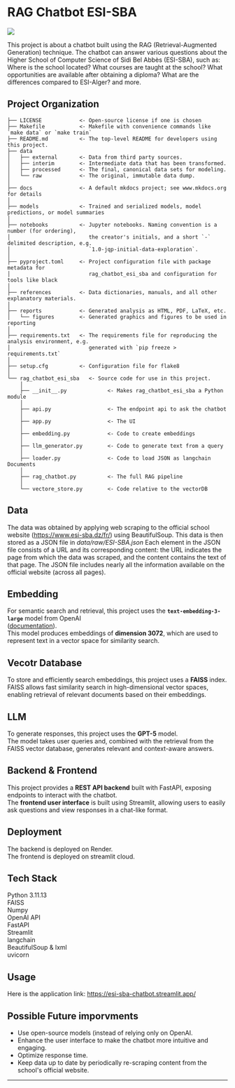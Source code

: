 # RAG Chatbot ESI-SBA

<a target="_blank" href="https://cookiecutter-data-science.drivendata.org/">
    <img src="https://img.shields.io/badge/CCDS-Project%20template-328F97?logo=cookiecutter" />
</a>

This project is about a chatbot built using the RAG (Retrieval-Augmented Generation) technique. The chatbot can answer various questions about the Higher School of Computer Science of Sidi Bel Abbès (ESI-SBA), such as: Where is the school located? What courses are taught at the school? What opportunities are available after obtaining a diploma? What are the differences compared to ESI-Alger? and more.

## Project Organization

```
├── LICENSE            <- Open-source license if one is chosen
├── Makefile           <- Makefile with convenience commands like `make data` or `make train`
├── README.md          <- The top-level README for developers using this project.
├── data
│   ├── external       <- Data from third party sources.
│   ├── interim        <- Intermediate data that has been transformed.
│   ├── processed      <- The final, canonical data sets for modeling.
│   └── raw            <- The original, immutable data dump.
│
├── docs               <- A default mkdocs project; see www.mkdocs.org for details
│
├── models             <- Trained and serialized models, model predictions, or model summaries
│
├── notebooks          <- Jupyter notebooks. Naming convention is a number (for ordering),
│                         the creator's initials, and a short `-` delimited description, e.g.
│                         `1.0-jqp-initial-data-exploration`.
│
├── pyproject.toml     <- Project configuration file with package metadata for 
│                         rag_chatbot_esi_sba and configuration for tools like black
│
├── references         <- Data dictionaries, manuals, and all other explanatory materials.
│
├── reports            <- Generated analysis as HTML, PDF, LaTeX, etc.
│   └── figures        <- Generated graphics and figures to be used in reporting
│
├── requirements.txt   <- The requirements file for reproducing the analysis environment, e.g.
│                         generated with `pip freeze > requirements.txt`
│
├── setup.cfg          <- Configuration file for flake8
│
└── rag_chatbot_esi_sba   <- Source code for use in this project.
    │
    ├── __init__.py             <- Makes rag_chatbot_esi_sba a Python module
    │
    ├── api.py                  <- The endpoint api to ask the chatbot
    │
    ├── app.py                  <- The UI
    │
    ├── embedding.py            <- Code to create embeddings           
    │
    ├── llm_generator.py        <- Code to generate text from a query
    │
    ├── loader.py               <- Code to load JSON as langchain Documents
    │
    ├── rag_chatbot.py          <- The full RAG pipeline
    │
    └── vectore_store.py        <- Code relative to the vectorDB
```

## Data
The data was obtained by applying web scraping to the official school website (https://www.esi-sba.dz/fr/) using BeautifulSoup. This data is then stored as a JSON file in *data/raw/ESI-SBA.json*
Each element in the JSON file consists of a URL and its corresponding content: the URL indicates the page from which the data was scraped, and the content contains the text of that page.
The JSON file includes nearly all the information available on the official website (across all pages).

## Embedding
For semantic search and retrieval, this project uses the **`text-embedding-3-large`** model from OpenAI  
([documentation](https://platform.openai.com/docs/models/text-embedding-3-large)).  
This model produces embeddings of **dimension 3072**, which are used to represent text in a vector space for similarity search.

## Vecotr Database
To store and efficiently search embeddings, this project uses a **FAISS** index.  
FAISS allows fast similarity search in high-dimensional vector spaces, enabling retrieval of relevant documents based on their embeddings.

## LLM
To generate responses, this project uses the **GPT-5** model.  
The model takes user queries and, combined with the retrieval from the FAISS vector database, generates relevant and context-aware answers.

## Backend & Frontend
This project provides a **REST API backend** built with FastAPI, exposing endpoints to interact with the chatbot.  
The **frontend user interface** is built using Streamlit, allowing users to easily ask questions and view responses in a chat-like format.

## Deployment
The backend is deployed on Render.<br>
The frontend is deployed on streamlit cloud.

## Tech Stack
Python 3.11.13<br>
FAISS<br>
Numpy<br>
OpenAI API<br>
FastAPI<br>
Streamlit<br>
langchain<br>
BeautifulSoup & lxml<br>
uvicorn

## Usage
Here is the application link: https://esi-sba-chatbot.streamlit.app/

## Possible Future imporvments
- Use open-source models (instead of relying only on OpenAI.
- Enhance the user interface to make the chatbot more intuitive and engaging.
- Optimize response time.
- Keep data up to date by periodically re-scraping content from the school's official website.

--------

